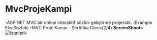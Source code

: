 # MvcProjeKampi
-ASP.NET MVC bir online interaktif sözlük geliştirme projesidir. (Example EksiSözlük)
-MVC Proje Kampı  - Sertifika Görev(2/4)
**ScreenShoots**
![istatistik](https://user-images.githubusercontent.com/77548014/119273860-8d8b8c00-bc15-11eb-91f3-fe871862374d.png)

